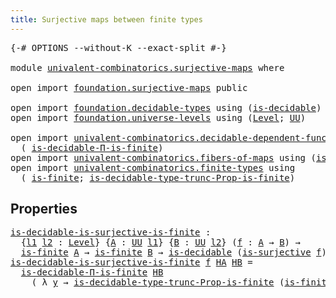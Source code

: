 ```yaml
---
title: Surjective maps between finite types
---
```


<pre class="Agda"><a id="62" class="Symbol">{-#</a> <a id="66" class="Keyword">OPTIONS</a> <a id="74" class="Pragma">--without-K</a> <a id="86" class="Pragma">--exact-split</a> <a id="100" class="Symbol">#-}</a>

<a id="105" class="Keyword">module</a> <a id="112" href="univalent-combinatorics.surjective-maps.html" class="Module">univalent-combinatorics.surjective-maps</a> <a id="152" class="Keyword">where</a>

<a id="159" class="Keyword">open</a> <a id="164" class="Keyword">import</a> <a id="171" href="foundation.surjective-maps.html" class="Module">foundation.surjective-maps</a> <a id="198" class="Keyword">public</a>

<a id="206" class="Keyword">open</a> <a id="211" class="Keyword">import</a> <a id="218" href="foundation.decidable-types.html" class="Module">foundation.decidable-types</a> <a id="245" class="Keyword">using</a> <a id="251" class="Symbol">(</a><a id="252" href="foundation.decidable-types.html#1915" class="Function">is-decidable</a><a id="264" class="Symbol">)</a>
<a id="266" class="Keyword">open</a> <a id="271" class="Keyword">import</a> <a id="278" href="foundation.universe-levels.html" class="Module">foundation.universe-levels</a> <a id="305" class="Keyword">using</a> <a id="311" class="Symbol">(</a><a id="312" href="Agda.Primitive.html#597" class="Postulate">Level</a><a id="317" class="Symbol">;</a> <a id="319" href="foundation-core.universe-levels.html#235" class="Primitive">UU</a><a id="321" class="Symbol">)</a>

<a id="324" class="Keyword">open</a> <a id="329" class="Keyword">import</a> <a id="336" href="univalent-combinatorics.decidable-dependent-function-types.html" class="Module">univalent-combinatorics.decidable-dependent-function-types</a> <a id="395" class="Keyword">using</a>
  <a id="403" class="Symbol">(</a> <a id="405" href="univalent-combinatorics.decidable-dependent-function-types.html#2100" class="Function">is-decidable-Π-is-finite</a><a id="429" class="Symbol">)</a>
<a id="431" class="Keyword">open</a> <a id="436" class="Keyword">import</a> <a id="443" href="univalent-combinatorics.fibers-of-maps.html" class="Module">univalent-combinatorics.fibers-of-maps</a> <a id="482" class="Keyword">using</a> <a id="488" class="Symbol">(</a><a id="489" href="univalent-combinatorics.fibers-of-maps.html#3196" class="Function">is-finite-fib</a><a id="502" class="Symbol">)</a>
<a id="504" class="Keyword">open</a> <a id="509" class="Keyword">import</a> <a id="516" href="univalent-combinatorics.finite-types.html" class="Module">univalent-combinatorics.finite-types</a> <a id="553" class="Keyword">using</a>
  <a id="561" class="Symbol">(</a> <a id="563" href="univalent-combinatorics.finite-types.html#4134" class="Function">is-finite</a><a id="572" class="Symbol">;</a> <a id="574" href="univalent-combinatorics.finite-types.html#18343" class="Function">is-decidable-type-trunc-Prop-is-finite</a><a id="612" class="Symbol">)</a>
</pre>
## Properties

<pre class="Agda"><a id="is-decidable-is-surjective-is-finite"></a><a id="642" href="univalent-combinatorics.surjective-maps.html#642" class="Function">is-decidable-is-surjective-is-finite</a> <a id="679" class="Symbol">:</a>
  <a id="683" class="Symbol">{</a><a id="684" href="univalent-combinatorics.surjective-maps.html#684" class="Bound">l1</a> <a id="687" href="univalent-combinatorics.surjective-maps.html#687" class="Bound">l2</a> <a id="690" class="Symbol">:</a> <a id="692" href="Agda.Primitive.html#597" class="Postulate">Level</a><a id="697" class="Symbol">}</a> <a id="699" class="Symbol">{</a><a id="700" href="univalent-combinatorics.surjective-maps.html#700" class="Bound">A</a> <a id="702" class="Symbol">:</a> <a id="704" href="foundation-core.universe-levels.html#235" class="Primitive">UU</a> <a id="707" href="univalent-combinatorics.surjective-maps.html#684" class="Bound">l1</a><a id="709" class="Symbol">}</a> <a id="711" class="Symbol">{</a><a id="712" href="univalent-combinatorics.surjective-maps.html#712" class="Bound">B</a> <a id="714" class="Symbol">:</a> <a id="716" href="foundation-core.universe-levels.html#235" class="Primitive">UU</a> <a id="719" href="univalent-combinatorics.surjective-maps.html#687" class="Bound">l2</a><a id="721" class="Symbol">}</a> <a id="723" class="Symbol">(</a><a id="724" href="univalent-combinatorics.surjective-maps.html#724" class="Bound">f</a> <a id="726" class="Symbol">:</a> <a id="728" href="univalent-combinatorics.surjective-maps.html#700" class="Bound">A</a> <a id="730" class="Symbol">→</a> <a id="732" href="univalent-combinatorics.surjective-maps.html#712" class="Bound">B</a><a id="733" class="Symbol">)</a> <a id="735" class="Symbol">→</a>
  <a id="739" href="univalent-combinatorics.finite-types.html#4134" class="Function">is-finite</a> <a id="749" href="univalent-combinatorics.surjective-maps.html#700" class="Bound">A</a> <a id="751" class="Symbol">→</a> <a id="753" href="univalent-combinatorics.finite-types.html#4134" class="Function">is-finite</a> <a id="763" href="univalent-combinatorics.surjective-maps.html#712" class="Bound">B</a> <a id="765" class="Symbol">→</a> <a id="767" href="foundation.decidable-types.html#1915" class="Function">is-decidable</a> <a id="780" class="Symbol">(</a><a id="781" href="foundation.surjective-maps.html#1938" class="Function">is-surjective</a> <a id="795" href="univalent-combinatorics.surjective-maps.html#724" class="Bound">f</a><a id="796" class="Symbol">)</a>
<a id="798" href="univalent-combinatorics.surjective-maps.html#642" class="Function">is-decidable-is-surjective-is-finite</a> <a id="835" href="univalent-combinatorics.surjective-maps.html#835" class="Bound">f</a> <a id="837" href="univalent-combinatorics.surjective-maps.html#837" class="Bound">HA</a> <a id="840" href="univalent-combinatorics.surjective-maps.html#840" class="Bound">HB</a> <a id="843" class="Symbol">=</a>
  <a id="847" href="univalent-combinatorics.decidable-dependent-function-types.html#2100" class="Function">is-decidable-Π-is-finite</a> <a id="872" href="univalent-combinatorics.surjective-maps.html#840" class="Bound">HB</a>
    <a id="879" class="Symbol">(</a> <a id="881" class="Symbol">λ</a> <a id="883" href="univalent-combinatorics.surjective-maps.html#883" class="Bound">y</a> <a id="885" class="Symbol">→</a> <a id="887" href="univalent-combinatorics.finite-types.html#18343" class="Function">is-decidable-type-trunc-Prop-is-finite</a> <a id="926" class="Symbol">(</a><a id="927" href="univalent-combinatorics.fibers-of-maps.html#3196" class="Function">is-finite-fib</a> <a id="941" href="univalent-combinatorics.surjective-maps.html#835" class="Bound">f</a> <a id="943" href="univalent-combinatorics.surjective-maps.html#837" class="Bound">HA</a> <a id="946" href="univalent-combinatorics.surjective-maps.html#840" class="Bound">HB</a> <a id="949" href="univalent-combinatorics.surjective-maps.html#883" class="Bound">y</a><a id="950" class="Symbol">))</a>
</pre>